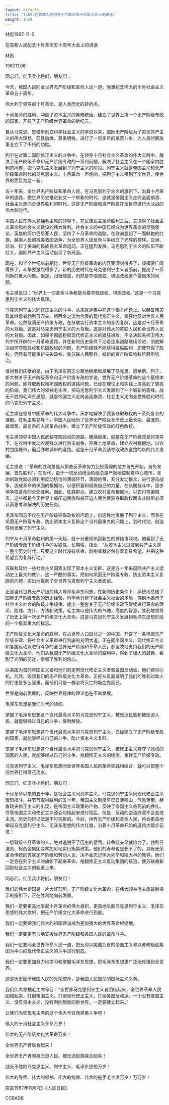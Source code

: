 ```yaml
---
layout: default
title: "1459.在首都人民纪念十月革命五十周年大会上的讲话"
weight: 1459
---
```


林彪1967-11-6

在首都人民纪念十月革命五十周年大会上的讲话

林彪

1967.11.06

同志们，红卫兵小将们，朋友们：

今天，我国人民同全世界无产阶级和革命人民一道，隆重纪念伟大的十月社会主义革命五十周年。

伟大列宁领导的十月革命，是人类历史的转折点。

十月革命的胜利，冲破了资本主义的黑暗统治，建立了世界上第一个无产阶级专政的国家，开辟了无产阶级世界革命的新纪元。

自从马克思、恩格斯创立科学社会主义的学说以来，国际无产阶级为了实现共产主义的伟大理想，前赴后继，英勇牺牲，进行了一百多年的艰苦斗争，为人类的解放事业立下了不朽的功勋。

列宁在对第二国际修正主义的斗争中，在领导十月社会主义革命的伟大实践中，解决了无产阶级革命和无产阶级专政的一系列问题，解决了社会主义在一个国家内胜利的问题，把马克思主义发展到了列宁主义的阶段。列宁主义就是帝国主义和无产阶级革命时代的马克思主义。十月革命一声炮响，把列宁主义带到了全世界，使世界的面目为之一新。

五十年来，全世界无产阶级和革命人民，在马克思列宁主义的旗帜下，沿着十月革命的道路，把世界历史推进到又一个崭新的时代，这就是帝国主义走向全面崩溃、社会主义走向全世界胜利的时代。这是无产阶级和资产阶级在全世界进行大决战的伟大新时代。

中国人民在伟大领袖毛主席的领导下，在民族民主革命胜利之后，又取得了社会主义革命和社会主义建设的伟大胜利。社会主义的中国已经成为世界革命的坚强堡垒。英雄的阿尔巴尼亚人民，坚持了十月革命的道路，在欧洲竖起了一面鲜艳的红旗。越南人民的抗美救国战争，为全世界人民反帝斗争树立了光辉的榜样。亚洲、非洲、拉丁美洲的民族民主革命运动，正在猛烈发展。马克思列宁主义的队伍不断壮大，国际共产主义运动出现了新局面。

现在，和半个世纪以前相比，世界无产阶级革命的内容要深刻得多了，规模要广阔得多了，斗争要激烈得多了。新的历史时代在马克思列宁主义者面前，提出了一系列新的重大问题。但是，归根结底，仍然是夺取政权、巩固政权这个最根本的问题。

毛主席说过：“世界上一切革命斗争都是为着夺取政权、巩固政权。”这是一个马克思列宁主义的伟大真理。

马克思列宁主义同修正主义的斗争，从来就是集中在这个根本问题上。以赫鲁晓夫及其继承者勃列日涅夫、柯西金之流为代表的现代修正主义，疯狂地反对世界人民革命，公然取消无产阶级专政，在苏联实行资本主义的全面复辟，这是对十月革命的大背叛。这是对马克思列宁主义的大背叛。这是对伟大的苏联人民和全世界人民的大背叛。因此，如果不彻底粉碎现代修正主义的猖狂进攻，不坚决起来捍卫伟大列宁所开辟的十月革命道路，并在新的历史条件下沿着这条道路继续前进，彻底解决如何夺取政权和巩固政权的问题，无产阶级就不能获得最后胜利，即使夺得了政权，仍然有可能重新丧失政权，象苏联人民那样，被新的资产阶级特权阶层所统治。

值得我们庆幸的是，由于毛泽东同志全面地继承和发展了马克思、恩格斯、列宁、斯大林关于无产阶级革命和无产阶级专政的学说，世界无产阶级革命的这个最根本的问题，即夺取政权和巩固政权的道路问题，已经在理论上和实践上提高到了更高的阶段。我们伟大的领袖毛主席，把马克思列宁主义发展到了一个崭新的高峰。战无不胜的毛泽东思想，就是帝国主义走向全面崩溃、社会主义走向全世界胜利时代的马克思列宁主义。

毛主席在领导中国革命的伟大斗争中，天才地解决了武装夺取政权的一系列复杂的课题。在毛主席领导下，中国人民经历了世界无产阶级革命史上最长期、最激烈、最艰苦、最复杂的人民革命战争，建立了无产阶级专政的红色政权。

毛主席领导中国人民武装夺取政权的道路，概括起来，就是在无产阶级政党的领导下，在农村中发动农民群众进行游击战争，开展土地革命，建立农村根据地，以农村包围城市，最后夺取城市的道路。这是十月革命武装夺取政权道路的新的伟大发展。

毛主席说：“革命的胜利总是从那些反革命势力比较薄弱的地方首先开始，首先发展，首先胜利”。在当代，由于一切反动统治阶级总是严密地控制着中心城市，革命的政党就必须利用反动统治的薄弱环节，薄弱地带，充分发动群众，进行游击战争，造成革命的巩固的根据地，以便积蓄和锻炼自己的力量，在长期战斗中，逐步地争取革命的全部胜利。因此，依靠群众、建立农村革命根据地、以农村包围城市，这些都是今天世界上被压迫民族和被压迫人民为武装夺取政权而奋斗时所必须认真思考和解决的历史任务。

毛泽东同志不仅在无产阶级夺取政权的问题上，创造性地发展了列宁主义，而且在巩固无产阶级专政、防止资本主义复辟这个当代最重大的问题上，划时代地、创造性地发展了列宁主义。

列宁从十月革命胜利的第一天起，就十分重视巩固新生的苏维埃政权。他看到了无产阶级专政下阶级斗争的尖锐性、长期性，指出：“从资本主义过渡到共产主义是一整个历史时代。只要这个时代没有结束，剥削者就必然存着复辟希望，并把这种希望变为复辟行动。”

苏联和其他一些社会主义国家出现了资本主义复辟，这是五十年来国际共产主义运动史上最大的教训。这一严酷的事实，把如何巩固无产阶级专政、防止资本主义复辟的问题，突出地提到了全世界马克思列宁主义者面前。

正是当代世界无产阶级的伟大导师毛泽东同志，在新的历史条件下，系统地总结了国际无产阶级专政的历史经验，科学地分析了社会主义社会的矛盾，深刻地揭示了社会主义社会的阶级斗争规律，提出一整套关于无产阶级专政下继续进行革命的理论、路线、方针、方法和政策。毛主席以他伟大的气魄，高度的智慧，胜利地领导了历史上第一次无产阶级文化大革命。这是马克思列宁主义发展到毛泽东思想阶段的一个极其重大的标志。

无产阶级文化大革命的胜利，在占世界人口四分之一的中国，开辟了一条巩固无产阶级专政、将社会主义革命进行到底的光明大道。正在同帝国主义、现代修正主义和各国反动派进行斗争的全世界无产阶级和革命人民，都坚决地支持我们的无产阶级文化大革命，他们从我国无产阶级文化大革命的胜利中，得到了极大的鼓舞，看到了光明的前途，增强了胜利的信心。

以美国为首的帝国主义者和他们的走狗现代修正主义者和各国反动派，他们费尽心机，咒骂、毁谤我们的无产阶级文化大革命，正好从反面证明了我们的胜利对敌人的打击是多么深重，而他们只是一群必将灭亡的吸血鬼而已。

世界是向前发展的。反映世界规律的理论也在不断发展。

毛泽东思想是我们时代的旗帜。

掌握了毛泽东思想这个当代最高水平的马克思列宁主义，被压迫民族和被压迫人民，就能够经过自己的斗争，得到解放。

掌握了毛泽东思想这个当代最高水平的马克思列宁主义，已经建立了无产阶级专政的国家，就能够经过自己的斗争，防止资本主义复辟。

掌握了毛泽东思想这个当代最高水平的马克思列宁主义，被修正主义篡夺了政权的国家的人民，就能够经过自己的斗争，推翻修正主义的统治，重建无产阶级专政。

马克思列宁主义、毛泽东思想同全世界各国人民的革命实践相结合，就可以把整个旧世界打得落花流水。

同志们，红卫兵小将们，朋友们：

十月革命以来的五十年，是社会主义同资本主义、马克思列宁主义同现代修正主义激烈搏斗、并节节取得胜利的五十年。帝国主义制度早已日薄西山，气息奄奄。赫鲁晓夫修正主义的出现，是帝国主义政策的产物，反映了帝国主义临死前的挣扎。尽管帝国主义和修正主义还会勾结起来进行捣乱，但是，反动的逆流终究不会变成主流。历史的辩证法是不可抗拒的。今后，世界无产阶级和革命人民，将会更高地举起马克思列宁主义、毛泽东思想的伟大红旗，沿着十月革命开始的道路大踏步前进！

一切背叛十月革命的人，绝对逃脱不了历史的惩罚。赫鲁晓夫早就垮台了。勃列日涅夫、柯西金集团变本加厉地实行叛卖政策，他们的寿命也是长不了的。具有光荣革命传统的苏联无产阶级和劳动人民，决不会忘记伟大列宁和斯大林的教导。他们一定会在列宁主义的旗帜下起来革命，推翻修正主义反动集团的统治，使苏联重新回到社会主义的轨道上来。

同志们，红卫兵小将们，朋友们！

我们的伟大祖国是一片大好形势。无产阶级文化大革命，在伟大领袖毛主席最新指示的指引下，正在胜利地向前发展。

我们一定要更高地举起十月革命的伟大旗帜，更高地举起马克思列宁主义、毛泽东思想的伟大旗帜，把无产阶级文化大革命进行到底。

我们一定要把我们伟大的祖国建设成为更加强大的世界革命根据地。

我们一定要更有力地支援世界无产阶级和各国人民的革命斗争。

我们一定要同全世界革命人民一道，把反对以美国为首的帝国主义和以苏修叛徒集团为中心的现代修正主义的斗争进行到底。

我们一定要更加努力地学习和掌握毛泽东思想，把毛泽东思想更广泛地传播到全世界。

这是历史赋予我国人民的光荣使命，是我国人民应尽的国际主义义务。

我们伟大领袖毛主席号召：“全世界马克思列宁主义者团结起来，全世界革命人民团结起来，打倒帝国主义，打倒现代修正主义，打倒各国反动派。一个没有帝国主义、没有资本主义、没有剥削制度的新世界，一定要建立起来。”

让我们为实现毛主席的这个伟大号召而英勇斗争吧！

伟大的十月社会主义革命万岁！

伟大的无产阶级文化大革命万岁！

全世界无产者联合起来！

全世界无产者同被压迫人民、被压迫民族联合起来！

战无不胜的马克思主义、列宁主义、毛泽东思想万岁！

伟大的导师、伟大的领袖、伟大的统帅、伟大的舵手毛主席万岁！万万岁！

原载1967年11月7日《人民日报》

CCRADB

